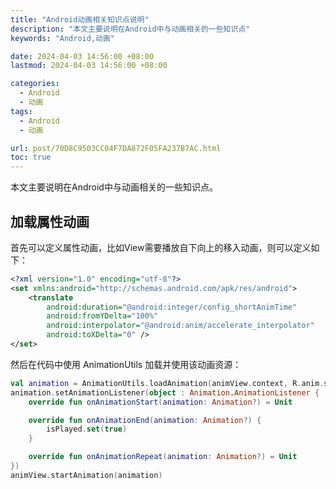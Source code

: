 ```yaml
---
title: "Android动画相关知识点说明"
description: "本文主要说明在Android中与动画相关的一些知识点"
keywords: "Android,动画"

date: 2024-04-03 14:56:00 +08:00
lastmod: 2024-04-03 14:56:00 +08:00

categories:
  - Android
  - 动画
tags:
  - Android
  - 动画

url: post/70D8C9503CC04F7DA872F05FA237B7AC.html
toc: true
---
```


本文主要说明在Android中与动画相关的一些知识点。

<!--More-->

## 加载属性动画

首先可以定义属性动画，比如View需要播放自下向上的移入动画，则可以定义如下：

```xml
<?xml version="1.0" encoding="utf-8"?>
<set xmlns:android="http://schemas.android.com/apk/res/android">
    <translate
        android:duration="@android:integer/config_shortAnimTime"
        android:fromYDelta="100%"
        android:interpolator="@android:anim/accelerate_interpolator"
        android:toXDelta="0" />
</set>
```

然后在代码中使用 AnimationUtils 加载并使用该动画资源：

```kotlin
val animation = AnimationUtils.loadAnimation(animView.context, R.anim.slide_up)
animation.setAnimationListener(object : Animation.AnimationListener {
    override fun onAnimationStart(animation: Animation?) = Unit

    override fun onAnimationEnd(animation: Animation?) {
        isPlayed.set(true)
    }

    override fun onAnimationRepeat(animation: Animation?) = Unit
})
animView.startAnimation(animation)
```
